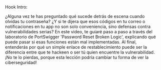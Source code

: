 Hook Intro:

¿Alguna vez te has preguntado qué sucede detrás de escena cuando olvidas tu contraseña? ¿Y si te dijera que esos códigos en tu correo o notificaciones en tu app no son solo conveniencia, sino defensas contra vulnerabilidades serias? En este video, te guiaré paso a paso a través del laboratorio de PortSwigger 'Password Reset Broken Logic', explicando qué puede pasar si esas funciones están mal implementadas. Al final, entenderás por qué un simple enlace de restablecimiento puede ser la diferencia entre que te hackeen o ser tú quien encuentre la vulnerabilidad. ¡No te lo pierdas, porque esta lección podría cambiar tu forma de ver la ciberseguridad!

